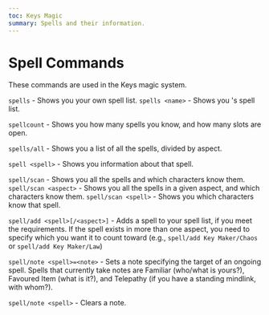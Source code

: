 ```yaml
---
toc: Keys Magic
summary: Spells and their information.
---
```

# Spell Commands
These commands are used in the Keys magic system.

`spells` - Shows you your own spell list.
`spells <name>` - Shows you <name>'s spell list.

`spellcount` - Shows you how many spells you know, and how many slots are open.

`spells/all` - Shows you a list of all the spells, divided by aspect.

`spell <spell>` - Shows you information about that spell.

`spell/scan` - Shows you all the spells and which characters know them.
`spell/scan <aspect>` - Shows you all the spells in a given aspect, and which characters know them.
`spell/scan <spell>` - Shows you which characters know that spell.

`spell/add <spell>[/<aspect>]` - Adds a spell to your spell list, if you meet the requirements. If the spell exists in more than one aspect, you need to specify which you want it to count toward (e.g., `spell/add Key Maker/Chaos` or `spell/add Key Maker/Law`)

`spell/note <spell>=<note>` - Sets a note specifying the target of an ongoing spell. Spells that currently take notes are Familiar (who/what is yours?), Favoured Item (what is it?), and Telepathy (if you have a standing mindlink, with whom?).

`spell/note <spell>` - Clears a note. 
